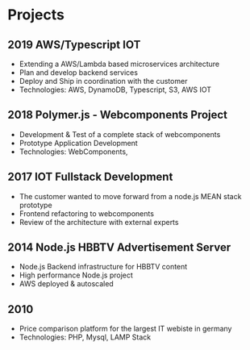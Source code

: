 # Projects

## 2019 AWS/Typescript IOT

* Extending a AWS/Lambda based microservices architecture
* Plan and develop backend services
* Deploy and Ship in coordination with the customer 
* Technologies: AWS, DynamoDB, Typescript, S3, AWS IOT

## 2018 Polymer.js - Webcomponents Project

* Development & Test of a complete stack of webcomponents
* Prototype Application Development
* Technologies: WebComponents, 

## 2017 IOT Fullstack Development

* The customer wanted to move forward from a node.js MEAN stack prototype
* Frontend refactoring to webcomponents  
* Review of the architecture with external experts

## 2014 Node.js HBBTV Advertisement Server

* Node.js Backend infrastructure for HBBTV content
* High performance Node.js project
* AWS deployed & autoscaled

## 2010

* Price comparison platform for the largest IT webiste in germany
* Technologies: PHP, Mysql, LAMP Stack


